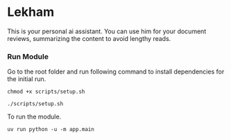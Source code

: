 # Lekham
This is your personal ai assistant. You can use him for your document reviews, summarizing the content to avoid lengthy reads.

### Run Module
Go to the root folder and run following command to install dependencies for the initial run.

```
chmod +x scripts/setup.sh

./scripts/setup.sh
```

To run the module.
```
uv run python -u -m app.main
```


